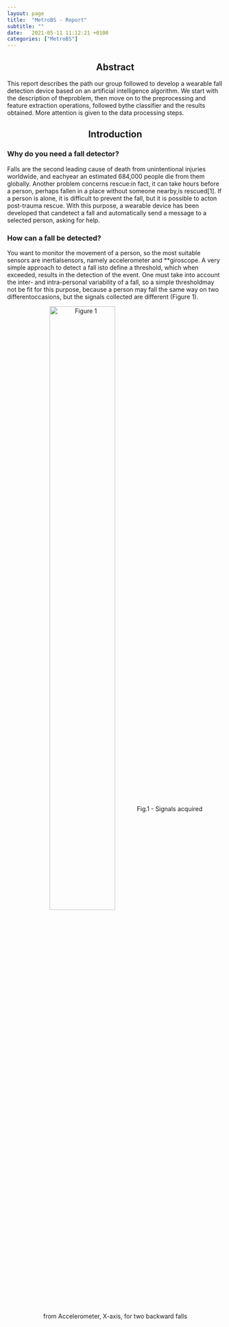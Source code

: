 ```yaml
---
layout: page
title:  "MetroBS - Report"
subtitle: ""
date:   2021-05-11 11:12:21 +0100
categories: ["MetroBS"]
---
```

<h2 align="center"> Abstract </h2>
This  report  describes  the  path  our  group  followed  to  develop  a  wearable  fall  detection device based on an artificial intelligence algorithm.  We start with the description of theproblem, then move on to the preprocessing and feature extraction operations, followed bythe classifier and the results obtained.  More attention is given to the data processing steps.


<h2 align="center"> Introduction </h2>
<H3> Why do you need a fall detector? </h3>
<p>
Falls are the second leading cause of death from unintentional injuries worldwide, and eachyear an estimated 684,000 people die from them globally.  Another problem concerns rescue:in fact, it can take hours before a person, perhaps fallen in a place without someone nearby,is rescued[1].  If a person is alone, it is difficult to prevent the fall, but it is possible to acton post-trauma rescue.  With this purpose, a wearable device has been developed that candetect a fall and automatically send a message to a selected person, asking for help.<p>

<H3> How can a fall be detected? </h3>
<p>
You want to monitor the movement of a person, so the most suitable sensors are inertialsensors, namely accelerometer and **giroscope.  A very simple approach to detect a fall isto define a threshold, which when exceeded, results in the detection of the event.  One must take into account the inter- and intra-personal variability of a fall, so a simple thresholdmay not be fit for this purpose, because a person may fall the same way on two differentoccasions, but the signals collected are different (Figure 1).<p>

<figure align="center">
  <img src="https://github.com/freshq99/freshq99.github.io/blob/master/assets/img/ReportMetroBS/confrontointerintra.png" alt="Figure 1" style="width:60%"
  <figcaption align="center">Fig.1 - Signals acquired from Accelerometer, X-axis, for two backward falls</figcaption>
</figure>



